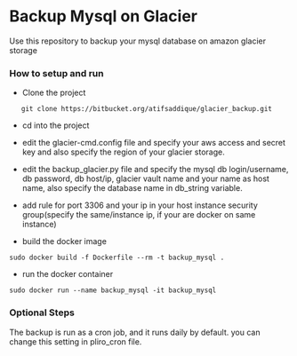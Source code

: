 # Backup Mysql on Glacier #

Use this repository to backup your mysql database on amazon glacier storage

### How to setup and run ###

* Clone the project 
~~~
   git clone https://bitbucket.org/atifsaddique/glacier_backup.git
~~~

* cd into the project

* edit the glacier-cmd.config file and specify your aws access and secret key and also specify the region of your glacier storage.

* edit the backup_glacier.py file and specify the mysql db login/username, db password, db host/ip, glacier vault name and your name as host name, also specify the database name in db_string variable.

* add rule for port 3306 and your ip in your host instance security group(specify the same/instance ip, if your are docker on same instance)

* build the docker image
~~~
sudo docker build -f Dockerfile --rm -t backup_mysql .
~~~

* run the docker container
~~~
sudo docker run --name backup_mysql -it backup_mysql
~~~

### Optional Steps ###
The backup is run as a cron job, and it runs daily by default.
you can change this setting in pliro_cron file.